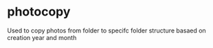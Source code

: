 # photocopy
Used to copy photos from folder to specifc folder structure basaed on creation year and month
